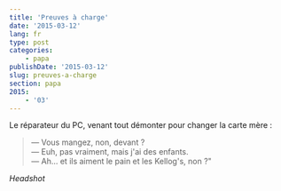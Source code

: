 ```yaml
---
title: 'Preuves à charge'
date: '2015-03-12'
lang: fr
type: post
categories:
    - papa
publishDate: '2015-03-12'
slug: preuves-a-charge
section: papa
2015:
    - '03'
---
```


Le réparateur du PC, venant tout démonter pour changer la carte mère :

> — Vous mangez, non, devant ?  
> — Euh, pas vraiment, mais j'ai des enfants.  
> — Ah... et ils aiment le pain et les Kellog's, non ?"

_Headshot_

